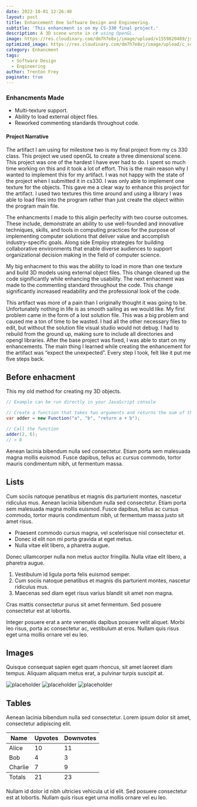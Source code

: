 ```yaml
---
date: 2022-10-01 12:26:40
layout: post
title: Enhancement One Software Design and Engineering.
subtitle: 'This enhancment is on my CS-330 final project.'
description: A 3D scene wrote in c# using OpenGL.
image: https://res.cloudinary.com/dm7h7e8xj/image/upload/v1559820489/js-code_n83m7a.jpg
optimized_image: https://res.cloudinary.com/dm7h7e8xj/image/upload/c_scale,w_380/v1559820489/js-code_n83m7a.jpg
category: Enhancment
tags:
  - Software Design
  - Engineering
author: Trenton Frey
paginate: true
---
```


### Enhancments Made

* Multi-texture support.
* Ability to load external object files.
* Reworked commenting standards throughout code.

#### Project Narrative
  The artifact I am using for milestone two is my final project from my cs 330 class. This project we used openGL to create a three dimensional scene.  This project was one of the hardest I have ever had to do. I spent so much time working on this and it took a lot of effort. This is the main reason why I wanted to implement this for my artifact. I was not happy with the state of the project when I submitted it in cs330. I was only able to implement one texture for the objects. This gave me a clear way to enhance this project for the artifact. I used two textures this time around and using a library I was able to load files into the program rather than just create the object within the program main file.
  
  The enhancments I made to this aligin perfeclty with two course outcomes. These include, demonstrate an ability to use well-founded and innovative techniques, skills, and tools in computing practices for the purpose of implementing computer solutions that deliver value and accomplish industry-specific goals. Along side Employ strategies for building collaborative environments that enable diverse audiences to support organizational decision making in the field of computer science.
  
  My big enhacment to this was the ability to load in more than one texture and build 3D models using external object files. This change cleaned up the code significantly while enhancing the usability. The next enhacment was made to the commenting standard throughout the code. This change significantly increased readability and the professional look of the code.
  
  This artifact was more of a pain than I originally thought it was going to be. Unfortunately nothing in life is as smooth sailing as we would like. My first problem came in the form of a lost solution file. This was a big problem and caused me a ton of time to be wasted. I had all the other necessary files to edit, but without the solution file visual studio would not debug. I had to rebuild from the ground up, making sure to include all directories and opengl libraries. After the base project was fixed, I was able to start on my enhancements. The main thing I learned while creating the enhancement for the artifact was “expect the unexpected”. Every step I took, felt like it put me five steps back. 
  



## Before enhacment

This my old method for creating my 3D objects.

```c#
// Example can be run directly in your JavaScript console

// Create a function that takes two arguments and returns the sum of those arguments
var adder = new Function("a", "b", "return a + b");

// Call the function
adder(2, 6);
// > 8
```

<!--page-->

Aenean lacinia bibendum nulla sed consectetur. Etiam porta sem malesuada magna mollis euismod. Fusce dapibus, tellus ac cursus commodo, tortor mauris condimentum nibh, ut fermentum massa.

## Lists

Cum sociis natoque penatibus et magnis dis parturient montes, nascetur ridiculus mus. Aenean lacinia bibendum nulla sed consectetur. Etiam porta sem malesuada magna mollis euismod. Fusce dapibus, tellus ac cursus commodo, tortor mauris condimentum nibh, ut fermentum massa justo sit amet risus.

* Praesent commodo cursus magna, vel scelerisque nisl consectetur et.
* Donec id elit non mi porta gravida at eget metus.
* Nulla vitae elit libero, a pharetra augue.

Donec ullamcorper nulla non metus auctor fringilla. Nulla vitae elit libero, a pharetra augue.

1. Vestibulum id ligula porta felis euismod semper.
2. Cum sociis natoque penatibus et magnis dis parturient montes, nascetur ridiculus mus.
3. Maecenas sed diam eget risus varius blandit sit amet non magna.

<!--page-->

Cras mattis consectetur purus sit amet fermentum. Sed posuere consectetur est at lobortis.

Integer posuere erat a ante venenatis dapibus posuere velit aliquet. Morbi leo risus, porta ac consectetur ac, vestibulum at eros. Nullam quis risus eget urna mollis ornare vel eu leo.

## Images

Quisque consequat sapien eget quam rhoncus, sit amet laoreet diam tempus. Aliquam aliquam metus erat, a pulvinar turpis suscipit at.

![placeholder](https://placehold.it/800x400 "Large example image")
![placeholder](https://placehold.it/400x200 "Medium example image")
![placeholder](https://placehold.it/200x200 "Small example image")

## Tables

Aenean lacinia bibendum nulla sed consectetur. Lorem ipsum dolor sit amet, consectetur adipiscing elit.

<table>
  <thead>
    <tr>
      <th>Name</th>
      <th>Upvotes</th>
      <th>Downvotes</th>
    </tr>
  </thead>
  <tfoot>
    <tr>
      <td>Totals</td>
      <td>21</td>
      <td>23</td>
    </tr>
  </tfoot>
  <tbody>
    <tr>
      <td>Alice</td>
      <td>10</td>
      <td>11</td>
    </tr>
    <tr>
      <td>Bob</td>
      <td>4</td>
      <td>3</td>
    </tr>
    <tr>
      <td>Charlie</td>
      <td>7</td>
      <td>9</td>
    </tr>
  </tbody>
</table>

<!--page-->

Nullam id dolor id nibh ultricies vehicula ut id elit. Sed posuere consectetur est at lobortis. Nullam quis risus eget urna mollis ornare vel eu leo.










